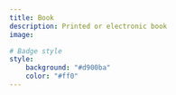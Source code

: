 ```yaml
---
title: Book
description: Printed or electronic book
image:

# Badge style
style:
    background: "#d900ba"
    color: "#ff0"
---
```

